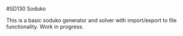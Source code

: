 #SD130 Soduko

This is a basic soduko generator and solver with import/export to file functionality. Work in progress.